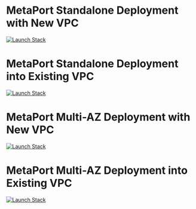 # MetaPort Standalone Deployment with New VPC

<a href="https://console.aws.amazon.com/cloudformation/home#/stacks/create/review?templateURL=https://meta-amis.s3.ca-central-1.amazonaws.com/latest/metaport-single-newvpc-latest-v5.0.template&stackName=MetaPort-Standalone-NewVPC-Deployment"><img alt="Launch Stack" src="https://cdn.rawgit.com/buildkite/cloudformation-launch-stack-button-svg/master/launch-stack.svg"></a>

# MetaPort Standalone Deployment into Existing VPC

<a href="https://console.aws.amazon.com/cloudformation/home#/stacks/create/review?templateURL=https://meta-amis.s3.ca-central-1.amazonaws.com/latest/metaport-single-existingvpc-latest-v5.0.template&stackName=MetaPort-Standalone-Deployment"><img alt="Launch Stack" src="https://cdn.rawgit.com/buildkite/cloudformation-launch-stack-button-svg/master/launch-stack.svg"></a>

# MetaPort Multi-AZ Deployment with New VPC

<a href="https://console.aws.amazon.com/cloudformation/home#/stacks/create/review?templateURL=https://meta-amis.s3.ca-central-1.amazonaws.com/latest/metaport-mznewvpc-latest-v5.0.template&stackName=MetaPort-MultiAZ-NewVPC-Deployment"><img alt="Launch Stack" src="https://cdn.rawgit.com/buildkite/cloudformation-launch-stack-button-svg/master/launch-stack.svg"></a>

# MetaPort Multi-AZ Deployment into Existing VPC

<a href="https://console.aws.amazon.com/cloudformation/home#/stacks/create/review?templateURL=https://meta-amis.s3.ca-central-1.amazonaws.com/latest/metaport-mz-existing-vpc-latest-v5.0.template&stackName=MetaPort-MultiAZ-Deployment"><img alt="Launch Stack" src="https://cdn.rawgit.com/buildkite/cloudformation-launch-stack-button-svg/master/launch-stack.svg"></a>

